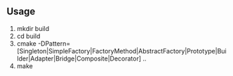 ## Usage
1. mkdir build
2. cd build
3. cmake -DPattern=[Singleton|SimpleFactory|FactoryMethod|AbstractFactory|Prototype|Builder|Adapter|Bridge|Composite|Decorator] ..
4. make 